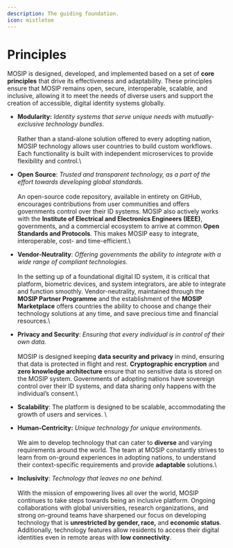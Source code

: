```yaml
---
description: The guiding foundation.
icon: mistletoe
---
```


# Principles

MOSIP is designed, developed, and implemented based on a set of **core principles** that drive its effectiveness and adaptability. These principles ensure that MOSIP remains open, secure, interoperable, scalable, and inclusive, allowing it to meet the needs of diverse users and support the creation of accessible, digital identity systems globally.

* **Modularity:** _Identity systems that serve unique needs with mutually-exclusive technology bundles._\
  \
  Rather than a stand-alone solution offered to every adopting nation, MOSIP technology allows user countries to build custom workflows. Each functionality is built with independent microservices to provide flexibility and control.\

* **Open Source**: _Trusted and transparent technology, as a part of the effort towards developing global standards._\
  \
  An open-source code repository, available in entirety on GitHub, encourages contributions from user communities and offers governments control over their ID systems. MOSIP also actively works with the **Institute of Electrical and Electronics Engineers (IEEE)**, governments, and a commercial ecosystem to arrive at common **Open Standards and Protocols**. This makes MOSIP easy to integrate, interoperable, cost- and time-efficient.\

* **Vendor-Neutrality**: _Offering governments the ability to integrate with a wide range of compliant technologies._\
  \
  In the setting up of a foundational digital ID system, it is critical that platform, biometric devices, and system integrators, are able to integrate and function smoothly. Vendor-neutrality, maintained through the **MOSIP Partner Programme** and the establishment of the **MOSIP Marketplace** offers countries the ability to choose and change their technology solutions at any time, and save precious time and financial resources.\

* **Privacy and Security**: _Ensuring that every individual is in control of their own data._\
  \
  MOSIP is designed keeping **data security and privacy** in mind, ensuring that data is protected in flight and rest. **Cryptographic encryption** and **zero knowledge architecture** ensure that no sensitive data is stored on the MOSIP system. Governments of adopting nations have sovereign control over their ID systems, and data sharing only happens with the individual’s consent.\

* **Scalability**: The platform is designed to be scalable, accommodating the growth of users and services. \

* **Human-Centricity:** _Unique technology for unique environments._\
  \
  We aim to develop technology that can cater to **diverse** and varying requirements around the world. The team at MOSIP constantly strives to learn from on-ground experiences in adopting nations, to understand their context-specific requirements and provide **adaptable** solutions.\

* **Inclusivity**: _Technology that leaves no one behind._\
  \
  With the mission of empowering lives all over the world, MOSIP continues to take steps towards being an inclusive platform. Ongoing collaborations with global universities, research organizations, and strong on-ground teams have sharpened our focus on developing technology that is **unrestricted by gender, race,** and **economic status**. Additionally, technology features allow residents to access their digital identities even in remote areas with **low connectivity**.
